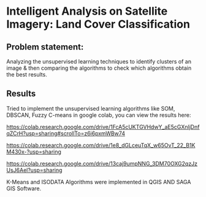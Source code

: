 # Intelligent Analysis on Satellite Imagery: Land Cover Classification
## Problem statement:
Analyzing the unsupervised learning techniques to identify clusters of an image & then
comparing the algorithms to check which algorithms obtain the best results.

## Results
Tried to implement the unsupervised learning algorithms like SOM, DBSCAN, Fuzzy C-means in google colab,
you can view the results here:

https://colab.research.google.com/drive/1FcA5cUKTGVHdwY_aE5cGXnljDnfqZCrH?usp=sharing#scrollTo=z6i6pxmWBw74

https://colab.research.google.com/drive/1e8_dGLceuTqX_w65OvT_22_B1KM430x-?usp=sharing

https://colab.research.google.com/drive/13caj9umpNNG_3DM70OXG2qzJzUsJ6Ael?usp=sharing

K-Means and ISODATA Algorithms were implemented in QGIS AND SAGA GIS Software.
